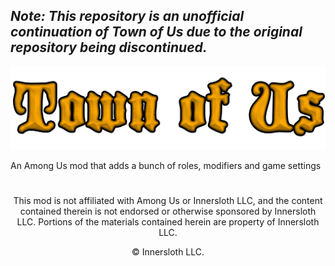 ## *Note: This repository is an unofficial continuation of Town of Us due to the original repository being discontinued.*

![LOGO](./Images/TOU-logo.png)

An Among Us mod that adds a bunch of roles, modifiers and game settings

#
<p align="center">This mod is not affiliated with Among Us or Innersloth LLC, and the content contained therein is not endorsed or otherwise sponsored by Innersloth LLC. Portions of the materials contained herein are property of Innersloth LLC.</p>
<p align="center">© Innersloth LLC.</p>

